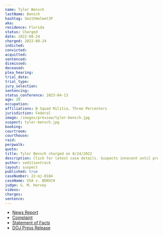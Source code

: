 ```yaml
---
name: Tyler Bensch
lastName: Bensch
hashtag: SmithHelmet3P
aka:
residence: Florida
status: Charged
date: 2022-08-24
charged: 2022-08-24
indicted:
convicted:
acquitted:
sentenced:
dismissed:
deceased:
plea_hearing:
trial_date:
trial_type:
jury_selection:
sentencing:
status_conference: 2023-04-13
age: 20
occupation:
affiliations: B Squad Militia, Three Percenters
jurisdiction: Federal
image: /images/preview/tyler-bensch.jpg
suspect: tyler-bensch.jpg
booking:
courtroom:
courthouse:
raid:
perpwalk:
quote:
title: Tyler Bensch charged on 8/24/2022
description: Click for latest case details. Suspects innocent until proven guilty.
author: seditiontrack
layout: suspect
published: true
caseNumber: 22-mj-0184
caseName: USA v. BENSCH
judge: G. M. Harvey
videos:
charges:
sentence:
---
```

- [News Report](https://abcnews.go.com/US/wireStory/fbi-militia-members-charged-storming-capitol-88818164)
- [Complaint](https://www.justice.gov/usao-dc/case-multi-defendant/file/1529816/download)
- [Statement of Facts](https://www.justice.gov/usao-dc/case-multi-defendant/file/1529821/download)
- [DOJ Press Release](https://www.justice.gov/usao-dc/pr/five-florida-men-arrested-charges-actions-during-jan-6-capitol-breach)

